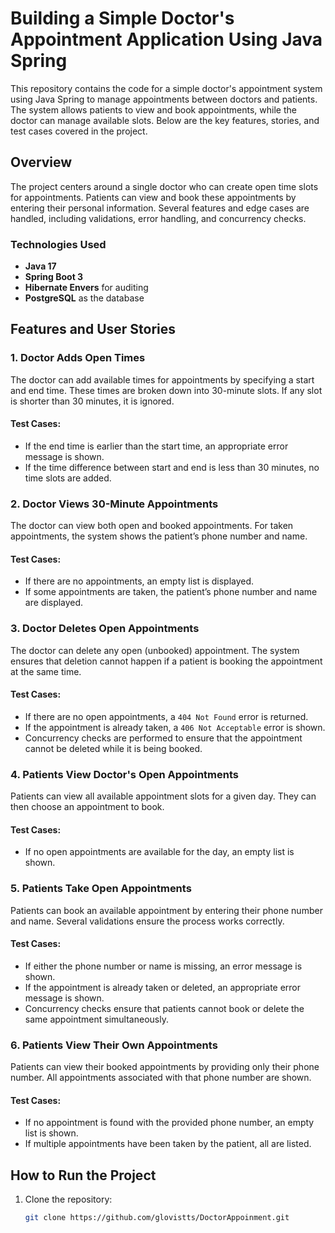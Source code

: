 # Building a Simple Doctor's Appointment Application Using Java Spring

This repository contains the code for a simple doctor's appointment system using Java Spring to manage appointments between doctors and patients. The system allows patients to view and book appointments, while the doctor can manage available slots. Below are the key features, stories, and test cases covered in the project.

## Overview

The project centers around a single doctor who can create open time slots for appointments. Patients can view and book these appointments by entering their personal information. Several features and edge cases are handled, including validations, error handling, and concurrency checks.

### Technologies Used

- **Java 17**
- **Spring Boot 3**
- **Hibernate Envers** for auditing
- **PostgreSQL** as the database

## Features and User Stories

### 1. Doctor Adds Open Times

The doctor can add available times for appointments by specifying a start and end time. These times are broken down into 30-minute slots. If any slot is shorter than 30 minutes, it is ignored.

#### Test Cases:
- If the end time is earlier than the start time, an appropriate error message is shown.
- If the time difference between start and end is less than 30 minutes, no time slots are added.

### 2. Doctor Views 30-Minute Appointments

The doctor can view both open and booked appointments. For taken appointments, the system shows the patient’s phone number and name.

#### Test Cases:
- If there are no appointments, an empty list is displayed.
- If some appointments are taken, the patient’s phone number and name are displayed.

### 3. Doctor Deletes Open Appointments

The doctor can delete any open (unbooked) appointment. The system ensures that deletion cannot happen if a patient is booking the appointment at the same time.

#### Test Cases:
- If there are no open appointments, a `404 Not Found` error is returned.
- If the appointment is already taken, a `406 Not Acceptable` error is shown.
- Concurrency checks are performed to ensure that the appointment cannot be deleted while it is being booked.

### 4. Patients View Doctor's Open Appointments

Patients can view all available appointment slots for a given day. They can then choose an appointment to book.

#### Test Cases:
- If no open appointments are available for the day, an empty list is shown.

### 5. Patients Take Open Appointments

Patients can book an available appointment by entering their phone number and name. Several validations ensure the process works correctly.

#### Test Cases:
- If either the phone number or name is missing, an error message is shown.
- If the appointment is already taken or deleted, an appropriate error message is shown.
- Concurrency checks ensure that patients cannot book or delete the same appointment simultaneously.

### 6. Patients View Their Own Appointments

Patients can view their booked appointments by providing only their phone number. All appointments associated with that phone number are shown.

#### Test Cases:
- If no appointment is found with the provided phone number, an empty list is shown.
- If multiple appointments have been taken by the patient, all are listed.

## How to Run the Project

1. Clone the repository:

   ```bash
   git clone https://github.com/glovistts/DoctorAppoinment.git
